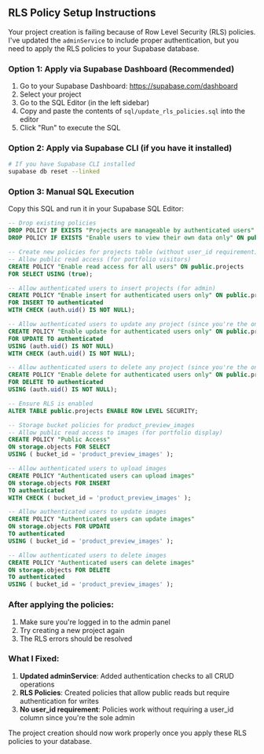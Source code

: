 ## RLS Policy Setup Instructions

Your project creation is failing because of Row Level Security (RLS) policies. I've updated the `adminService` to include proper authentication, but you need to apply the RLS policies to your Supabase database.

### Option 1: Apply via Supabase Dashboard (Recommended)

1. Go to your Supabase Dashboard: https://supabase.com/dashboard
2. Select your project
3. Go to the SQL Editor (in the left sidebar)
4. Copy and paste the contents of `sql/update_rls_policies.sql` into the editor
5. Click "Run" to execute the SQL

### Option 2: Apply via Supabase CLI (if you have it installed)

```bash
# If you have Supabase CLI installed
supabase db reset --linked
```

### Option 3: Manual SQL Execution

Copy this SQL and run it in your Supabase SQL Editor:

```sql
-- Drop existing policies
DROP POLICY IF EXISTS "Projects are manageable by authenticated users" ON public.projects;
DROP POLICY IF EXISTS "Enable users to view their own data only" ON public.projects;

-- Create new policies for projects table (without user_id requirement)
-- Allow public read access (for portfolio visitors)
CREATE POLICY "Enable read access for all users" ON public.projects
FOR SELECT USING (true);

-- Allow authenticated users to insert projects (for admin)
CREATE POLICY "Enable insert for authenticated users only" ON public.projects
FOR INSERT TO authenticated
WITH CHECK (auth.uid() IS NOT NULL);

-- Allow authenticated users to update any project (since you're the only admin)
CREATE POLICY "Enable update for authenticated users only" ON public.projects
FOR UPDATE TO authenticated
USING (auth.uid() IS NOT NULL)
WITH CHECK (auth.uid() IS NOT NULL);

-- Allow authenticated users to delete any project (since you're the only admin)
CREATE POLICY "Enable delete for authenticated users only" ON public.projects
FOR DELETE TO authenticated
USING (auth.uid() IS NOT NULL);

-- Ensure RLS is enabled
ALTER TABLE public.projects ENABLE ROW LEVEL SECURITY;

-- Storage bucket policies for product_preview_images
-- Allow public read access to images (for portfolio display)
CREATE POLICY "Public Access"
ON storage.objects FOR SELECT
USING ( bucket_id = 'product_preview_images' );

-- Allow authenticated users to upload images
CREATE POLICY "Authenticated users can upload images"
ON storage.objects FOR INSERT
TO authenticated
WITH CHECK ( bucket_id = 'product_preview_images' );

-- Allow authenticated users to update images
CREATE POLICY "Authenticated users can update images"
ON storage.objects FOR UPDATE
TO authenticated
USING ( bucket_id = 'product_preview_images' );

-- Allow authenticated users to delete images
CREATE POLICY "Authenticated users can delete images"
ON storage.objects FOR DELETE
TO authenticated
USING ( bucket_id = 'product_preview_images' );
```

### After applying the policies:

1. Make sure you're logged in to the admin panel
2. Try creating a new project again
3. The RLS errors should be resolved

### What I Fixed:

1. **Updated adminService**: Added authentication checks to all CRUD operations
2. **RLS Policies**: Created policies that allow public reads but require authentication for writes
3. **No user_id requirement**: Policies work without requiring a user_id column since you're the sole admin

The project creation should now work properly once you apply these RLS policies to your database.
